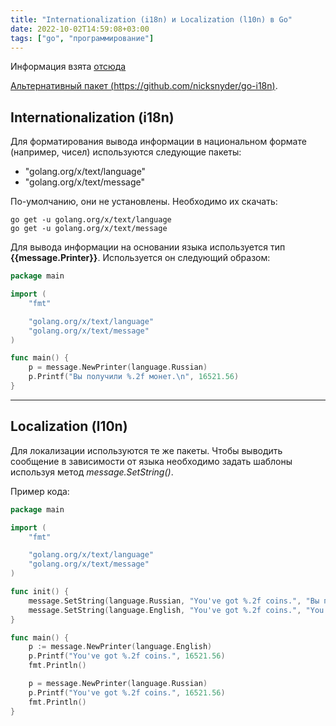 ```yaml
---
title: "Internationalization (i18n) и Localization (l10n) в Go"
date: 2022-10-02T14:59:08+03:00
tags: ["go", "программирование"]
---
```


Информация взята [отсюда](https://phraseapp.com/blog/posts/internationalization-i18n-go)

[Альтернативный пакет (https://github.com/nicksnyder/go-i18n)](https://github.com/nicksnyder/go-i18n).

## Internationalization (i18n)

Для форматирования вывода информации в национальном формате (например, чисел) используются следующие пакеты:

* "golang.org/x/text/language"
* "golang.org/x/text/message"

По-умолчанию, они не установлены. Необходимо их скачать:

```shell
go get -u golang.org/x/text/language
go get -u golang.org/x/text/message
```

Для вывода информации на основании языка используется тип **{{message.Printer}}**.
Используется он следующий образом:

```go
package main

import (
    "fmt"

    "golang.org/x/text/language"
    "golang.org/x/text/message"
)

func main() {
    p = message.NewPrinter(language.Russian)
    p.Printf("Вы получили %.2f монет.\n", 16521.56)
}
```

---

## Localization (l10n)

Для локализации используются те же пакеты. Чтобы выводить сообщение в зависимости от языка необходимо задать шаблоны используя метод _message.SetString()_.

Пример кода:

```go
package main

import (
    "fmt"

    "golang.org/x/text/language"
    "golang.org/x/text/message"
)

func init() {
    message.SetString(language.Russian, "You've got %.2f coins.", "Вы получили %.2f монет.")
    message.SetString(language.English, "You've got %.2f coins.", "You've got %.2f coins.")
}

func main() {
    p := message.NewPrinter(language.English)
    p.Printf("You've got %.2f coins.", 16521.56)
    fmt.Println()

    p = message.NewPrinter(language.Russian)
    p.Printf("You've got %.2f coins.", 16521.56)
    fmt.Println()
}
```
